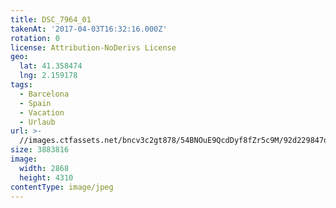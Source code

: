 ```yaml
---
title: DSC_7964_01
takenAt: '2017-04-03T16:32:16.000Z'
rotation: 0
license: Attribution-NoDerivs License
geo:
  lat: 41.358474
  lng: 2.159178
tags:
  - Barcelona
  - Spain
  - Vacation
  - Urlaub
url: >-
  //images.ctfassets.net/bncv3c2gt878/54BNOuE9QcdDyf8fZr5c9M/92d229847d7cb2e55bbedac42abaa436/dsc_7964_01_33236022344_o
size: 3883816
image:
  width: 2868
  height: 4310
contentType: image/jpeg
---
```


